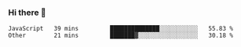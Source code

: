 ### Hi there 👋

<!--START_SECTION:waka-->

```text
JavaScript   39 mins         ██████████████░░░░░░░░░░░   55.83 %
Other        21 mins         ███████▓░░░░░░░░░░░░░░░░░   30.18 %
```

<!--END_SECTION:waka-->

<!--
**arlenxuzj/arlenxuzj** is a ✨ _special_ ✨ repository because its `README.md` (this file) appears on your GitHub profile.

Here are some ideas to get you started:

- 🔭 I’m currently working on ...
- 🌱 I’m currently learning ...
- 👯 I’m looking to collaborate on ...
- 🤔 I’m looking for help with ...
- 💬 Ask me about ...
- 📫 How to reach me: ...
- 😄 Pronouns: ...
- ⚡ Fun fact: ...
-->
